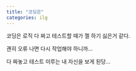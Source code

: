 ```yaml
---
title: "코딩은"
categories: ilg
---
```


코딩은 로직 다 짜고 테스트할 때가 젤 하기 싫은거 같다.

괜히 오류 나면 다시 작업해야 하니까...

다 짜놓고 테스트 미루는 내 자신을 보게 된당... 
